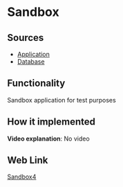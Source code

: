 # Sandbox

## Sources

- [Application](https://github.com/LearnFractal/FractalPlatform/tree/main/FractalPlatform.Examples/Applications/Sandbox4/Sandbox4Application.cs)
- [Database](https://github.com/LearnFractal/FractalPlatform/tree/main/FractalPlatform.Examples/Databases/Sandbox4)

## Functionality

Sandbox application for test purposes

## How it implemented

**Video explanation**: No video

## Web Link

[Sandbox4](https://fraplat.com/mars/Sandbox4)

